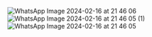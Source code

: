 ![WhatsApp Image 2024-02-16 at 21 46 06](https://github.com/OlgerCaiza/reconocimiento/assets/151785332/f6d919b5-4c10-4333-9933-90faf490f168)
![WhatsApp Image 2024-02-16 at 21 46 05 (1)](https://github.com/OlgerCaiza/reconocimiento/assets/151785332/80d7b0dd-bce3-46b7-9df5-5ca419eb74fa)
![WhatsApp Image 2024-02-16 at 21 46 05](https://github.com/OlgerCaiza/reconocimiento/assets/151785332/c541d4f4-47af-47f8-aff3-cfe0bc131cfe)


